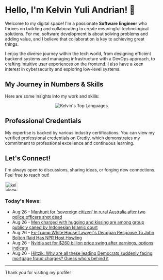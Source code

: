 # Hello, I'm Kelvin Yuli Andrian! 👋

Welcome to my digital space! I'm a passionate **Software Engineer** who thrives on building and collaborating to create meaningful technological solutions. For me, software development is about solving problems and adding value, and I believe that collaboration is key to achieving great things.

I enjoy the diverse journey within the tech world, from designing efficient backend systems and managing infrastructure with a DevOps approach, to crafting intuitive user experiences on the frontend. I also have a keen interest in cybersecurity and exploring low-level systems.

## My Journey in Numbers & Skills

Here are some insights into my work and skills:

<p align="center">
  <img src="https://github-readme-stats.vercel.app/api/top-langs/?username=kelvinzer0&layout=compact&theme=radical" alt="Kelvin's Top Languages" />
</p>

## Professional Credentials

My expertise is backed by various industry certifications. You can view my verified professional credentials on [Credly](https://www.credly.com/users/kelvin-yuli-andrian/badges), which demonstrates my commitment to professional excellence and continuous learning.

## Let's Connect!

I'm always open to discussions, sharing ideas, or forging new connections. Feel free to reach out!

<p align="left">
    <a href="https://linkedin.com/in/kelvinzero" target="blank"><img align="center" src="https://cdn.jsdelivr.net/npm/simple-icons@3.0.1/icons/linkedin.svg" alt="kelvinzero" height="30" width="40" /></a>
</p>

### Today's News:

<!-- feed start -->
- Aug 26 - [Manhunt for ‘sovereign citizen’ in rural Australia after two police officers shot dead](https://www.yahoo.com/news/articles/manhunt-sovereign-citizen-rural-australia-114612867.html)
- Aug 26 - [Men charged with hugging and kissing are among group publicly caned by Indonesian Islamic court](https://www.yahoo.com/news/articles/men-charged-hugging-kissing-among-110923217.html)
- Aug 26 - [Ex-Trump White House Lawyer's Deadpan Response To John Bolton Raid Has NPR Host Howling](https://www.yahoo.com/news/articles/ex-trump-white-house-lawyers-105620431.html)
- Aug 26 - [Nvidia set for $260 billion price swing after earnings, options indicate](https://finance.yahoo.com/news/nvidia-set-260-billion-price-100108300.html)
- Aug 26 - [Hiltzik: Why are all these leading Democrats suddenly facing mortgage fraud charges? Guess who's behind it](https://www.yahoo.com/news/articles/hiltzik-why-leading-democrats-suddenly-100000706.html)
<!-- feed end -->

---

Thank you for visiting my profile!
